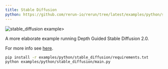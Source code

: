 ```yaml
---
title: Stable Diffusion
python: https://github.com/rerun-io/rerun/tree/latest/examples/python/stable_diffusion/main.py
---
```


![stable_diffusion example>](https://static.rerun.io/baa0cc2f1f1c991a7c6823560524cc1c9d6f11f1_stable_diffusion1.png)

A more elaborate example running Depth Guided Stable Diffusion 2.0.

For more info see [here](https://github.com/Stability-AI/stablediffusion).

```bash
pip install -r examples/python/stable_diffusion/requirements.txt
python examples/python/stable_diffusion/main.py
```
